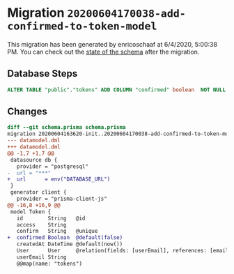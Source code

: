 # Migration `20200604170038-add-confirmed-to-token-model`

This migration has been generated by enricoschaaf at 6/4/2020, 5:00:38 PM.
You can check out the [state of the schema](./schema.prisma) after the migration.

## Database Steps

```sql
ALTER TABLE "public"."tokens" ADD COLUMN "confirmed" boolean  NOT NULL DEFAULT false;
```

## Changes

```diff
diff --git schema.prisma schema.prisma
migration 20200604163620-init..20200604170038-add-confirmed-to-token-model
--- datamodel.dml
+++ datamodel.dml
@@ -1,7 +1,7 @@
 datasource db {
   provider = "postgresql"
-  url = "***"
+  url      = env("DATABASE_URL")
 }
 generator client {
   provider = "prisma-client-js"
@@ -16,8 +16,9 @@
 model Token {
   id        String   @id
   access    String
   confirm   String   @unique
+  confirmed Boolean  @default(false)
   createdAt DateTime @default(now())
   User      User     @relation(fields: [userEmail], references: [email])
   userEmail String
   @@map(name: "tokens")
```


